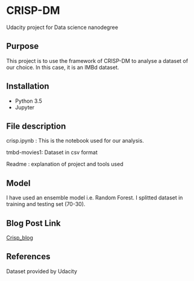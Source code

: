 # CRISP-DM

Udacity project for Data science nanodegree

## Purpose
This project is to use the framework of CRISP-DM to analyse a dataset of our choice. In this case, it is an IMBd dataset.

## Installation
-  Python 3.5
-  Jupyter

## File description

crisp.ipynb : This is the notebook used for our analysis.

tmbd-movies1: Dataset in csv format

Readme : explanation of project and tools used

## Model

I have used an ensemble model i.e. Random Forest. I splitted dataset in training and testing set (70-30).

## Blog Post Link
[Crisp_blog](https://medium.com/@neoxData/using-crisp-dm-framework-on-imbd-movies-dataset-43a88678c279?postPublishedType=initial)

## References
Dataset provided by Udacity
